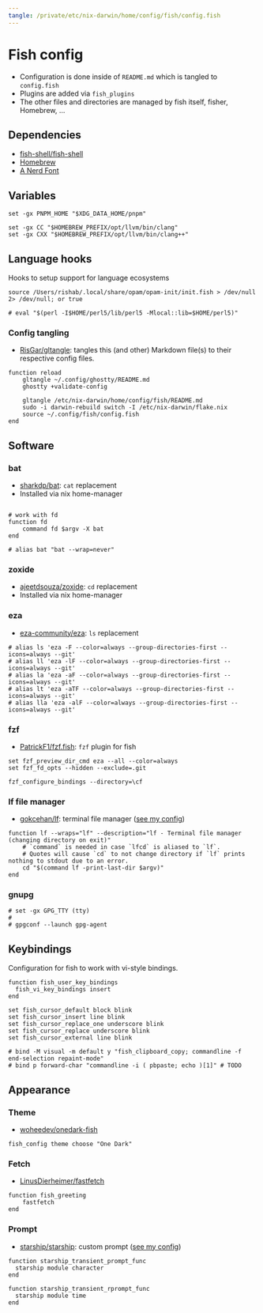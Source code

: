 ```yaml
---
tangle: /private/etc/nix-darwin/home/config/fish/config.fish
---
```


# Fish config

- Configuration is done inside of `README.md` which is tangled to `config.fish`
- Plugins are added via `fish_plugins`
- The other files and directories are managed by fish itself, fisher, Homebrew, ...

## Dependencies

- [fish-shell/fish-shell](https://github.com/fish-shell/fish-shell)
- [Homebrew](https://brew.sh/)
- [A Nerd Font](https://www.nerdfonts.com/)

## Variables

```fish
set -gx PNPM_HOME "$XDG_DATA_HOME/pnpm"

set -gx CC "$HOMEBREW_PREFIX/opt/llvm/bin/clang"
set -gx CXX "$HOMEBREW_PREFIX/opt/llvm/bin/clang++"

```

## Language hooks

Hooks to setup support for language ecosystems

```fish
source /Users/rishab/.local/share/opam/opam-init/init.fish > /dev/null 2> /dev/null; or true

# eval "$(perl -I$HOME/perl5/lib/perl5 -Mlocal::lib=$HOME/perl5)"
```

### Config tangling

- [RisGar/gltangle](https://github.com/RisGar/crtangle): tangles this (and other) Markdown file(s) to their respective config files.

```fish
function reload
    gltangle ~/.config/ghostty/README.md
    ghostty +validate-config

    gltangle /etc/nix-darwin/home/config/fish/README.md
    sudo -i darwin-rebuild switch -I /etc/nix-darwin/flake.nix
    source ~/.config/fish/config.fish
end
```

## Software

### bat

- [sharkdp/bat](https://github.com/sharkdp/bat): `cat` replacement
- Installed via nix home-manager

```fish

# work with fd
function fd
    command fd $argv -X bat
end

# alias bat "bat --wrap=never"
```

### zoxide

- [ajeetdsouza/zoxide](https://github.com/ajeetdsouza/zoxide): `cd` replacement
- Installed via nix home-manager

### eza

- [eza-community/eza](https://github.com/eza-community/eza): `ls` replacement

```fish
# alias ls 'eza -F --color=always --group-directories-first --icons=always --git'
# alias ll 'eza -lF --color=always --group-directories-first --icons=always --git'
# alias la 'eza -aF --color=always --group-directories-first --icons=always --git'
# alias lt 'eza -aTF --color=always --group-directories-first --icons=always --git'
# alias lla 'eza -alF --color=always --group-directories-first --icons=always --git'
```

### fzf

- [PatrickF1/fzf.fish](https://github.com/PatrickF1/fzf.fish): `fzf` plugin for fish

```fish
set fzf_preview_dir_cmd eza --all --color=always
set fzf_fd_opts --hidden --exclude=.git

fzf_configure_bindings --directory=\cf
```

### lf file manager

- [gokcehan/lf](https://github.com/gokcehan/lf): terminal file manager ([see my config](../lf/default.nix))

```fish
function lf --wraps="lf" --description="lf - Terminal file manager (changing directory on exit)"
    # `command` is needed in case `lfcd` is aliased to `lf`.
    # Quotes will cause `cd` to not change directory if `lf` prints nothing to stdout due to an error.
    cd "$(command lf -print-last-dir $argv)"
end
```

### gnupg

```fish
# set -gx GPG_TTY (tty)
#
# gpgconf --launch gpg-agent
```

## Keybindings

Configuration for fish to work with vi-style bindings.

```fish
function fish_user_key_bindings
  fish_vi_key_bindings insert
end

set fish_cursor_default block blink
set fish_cursor_insert line blink
set fish_cursor_replace_one underscore blink
set fish_cursor_replace underscore blink
set fish_cursor_external line blink

# bind -M visual -m default y "fish_clipboard_copy; commandline -f end-selection repaint-mode"
# bind p forward-char "commandline -i ( pbpaste; echo )[1]" # TODO
```

## Appearance

### Theme

- [woheedev/onedark-fish](https://github.com/woheedev/onedark-fish)

```fish
fish_config theme choose "One Dark"
```

### Fetch

- [LinusDierheimer/fastfetch](https://github.com/LinusDierheimer/fastfetch)

```fish
function fish_greeting
    fastfetch
end
```

### Prompt

- [starship/starship](https://github.com/starship/starship): custom prompt ([see my config](../starship/README.md))

```fish
function starship_transient_prompt_func
  starship module character
end

function starship_transient_rprompt_func
  starship module time
end
```
